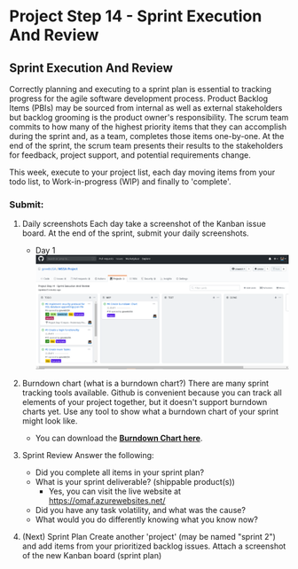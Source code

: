 # Project Step 14 - Sprint Execution And Review

## Sprint Execution And Review
Correctly planning and executing to a sprint plan is essential to tracking progress for the agile software development process. Product Backlog Items (PBIs) may be sourced from internal as well as external stakeholders but backlog grooming is the product owner's responsibility. The scrum team commits to how many of the highest priority items that they can accomplish during the sprint and, as a team, completes those items one-by-one. At the end of the sprint, the scrum team presents their results to the stakeholders for feedback, project support, and potential requirements change.

This week, execute to your project list, each day moving items from your todo list, to Work-in-progress (WIP) and finally to 'complete'.

### Submit: 
1. Daily screenshots Each day take a screenshot of the Kanban issue board. At the end of the sprint, submit your daily screenshots.
   * Day 1
   ![Day 1](https://github.com/gowebUSA/MSSA-Project/blob/master/ProjectSteps/ProjectStep14/images/4-21.png?raw=true)
   
2. Burndown chart (what is a burndown chart?) There are many sprint tracking tools available. Github is convenient because you can track all elements of your project together, but it doesn't support burndown charts yet. Use any tool to show what a burndown chart of your sprint might look like.
   * You can download the **[Burndown Chart here](https://github.com/gowebUSA/MSSA-Project/blob/master/files/Sprint_Burndown_Chart_OMAF.xlsx?raw=true)**.

3. Sprint Review Answer the following:
   * Did you complete all items in your sprint plan?
   * What is your sprint deliverable? (shippable product(s))
      * Yes, you can visit the live website at https://omaf.azurewebsites.net/
   * Did you have any task volatility, and what was the cause?
   * What would you do differently knowing what you know now?
   
4. (Next) Sprint Plan Create another 'project' (may be named "sprint 2") and add items from your prioritized backlog issues. Attach a screenshot of the new Kanban board (sprint plan)

